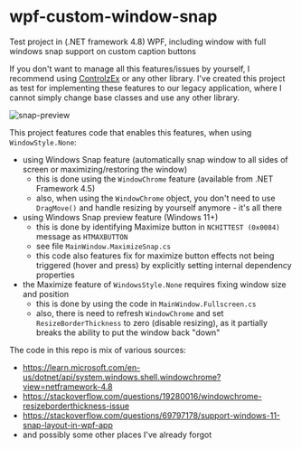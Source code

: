 # wpf-custom-window-snap
Test project in (.NET framework 4.8) WPF, including window with full windows snap support on custom caption buttons

If you don't want to manage all this features/issues by yourself, I recommend using [ControlzEx](https://github.com/ControlzEx/ControlzEx/) or any other library.
I've created this project as test for implementing these features to our legacy application, where I cannot simply change base classes and use any other library.

![snap-preview](https://github.com/user-attachments/assets/97d84a28-9ad4-43e8-81ef-e805684b09ca)

This project features code that enables this features, when using `WindowStyle.None`:
- using Windows Snap feature (automatically snap window to all sides of screen or maximizing/restoring the window)
    - this is done using the `WindowChrome` feature (available from .NET Framework 4.5)
    - also, when using the `WindowChrome` object, you don't need to use `DragMove()` and handle resizing by yourself anymore - it's all there
- using Windows Snap preview feature (Windows 11+)
    - this is done by identifying Maximize button in `NCHITTEST (0x0084)` message as `HTMAXBUTTON`
    - see file `MainWindow.MaximizeSnap.cs`
    - this code also features fix for maximize button effects not being triggered (hover and press) by explicitly setting internal dependency properties
- the Maximize feature of `WindowsStyle.None` requires fixing window size and position
    - this is done by using the code in `MainWindow.Fullscreen.cs`
    - also, there is need to refresh `WindowChrome` and set `ResizeBorderThickness` to zero (disable resizing), as it partially breaks the ability to put the window back "down"

The code in this repo is mix of various sources:
- https://learn.microsoft.com/en-us/dotnet/api/system.windows.shell.windowchrome?view=netframework-4.8
- https://stackoverflow.com/questions/19280016/windowchrome-resizeborderthickness-issue
- https://stackoverflow.com/questions/69797178/support-windows-11-snap-layout-in-wpf-app
- and possibly some other places I've already forgot
